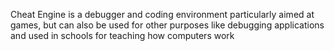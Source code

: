 Cheat Engine is a debugger and coding environment particularly aimed at games, but can also be used for other purposes like debugging applications and used in schools for teaching how computers work